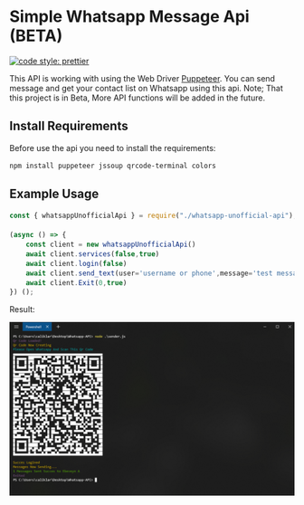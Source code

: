 # Simple Whatsapp Message Api (BETA)
[![code style: prettier](https://img.shields.io/badge/code_style-prettier-ff69b4.svg?style=flat-square)](https://github.com/prettier/prettier)

This API is working with using the Web Driver [Puppeteer](https://github.com/puppeteer/puppeteer). You can send message and get your contact list on Whatsapp using this api. Note; That this project is in Beta, More API functions will be added in the future.  

## Install Requirements
Before use the api you need to install the requirements:
```bash
npm install puppeteer jssoup qrcode-terminal colors
```

## Example Usage
```javascript
const { whatsappUnofficialApi } = require("./whatsapp-unofficial-api");

(async () => {
    const client = new whatsappUnofficialApi()
    await client.services(false,true)
    await client.login(false)
    await client.send_text(user='username or phone',message='test message',range=1)
    await client.Exit(0,true)
}) ();
```
Result:

<img alt="screenshot" src="https://raw.githubusercontent.com/x000001x/NodeJS-Simple-Whatsapp-Message-Api/main/Ekran%20Al%C4%B1nt%C4%B1s%C4%B1.PNG?token=AVZCZWTLSM5BOTP26R2JWH3BJ3Y4K">

